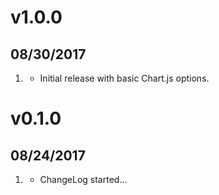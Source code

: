 # v1.0.0
##  08/30/2017

1. [](#new)
    * Initial release with basic Chart.js options.

# v0.1.0
##  08/24/2017

1. [](#new)
    * ChangeLog started...
